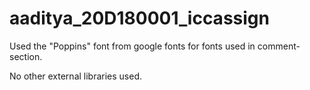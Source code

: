 # aaditya_20D180001_iccassign

Used the "Poppins" font from google fonts for fonts used in comment-section.

No other external libraries used.
